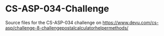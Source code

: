 # CS-ASP-034-Challenge
Source files for the CS-ASP-034 challenge on https://www.devu.com/cs-asp/challenge-8-challengepostalcalculatorhelpermethods/
